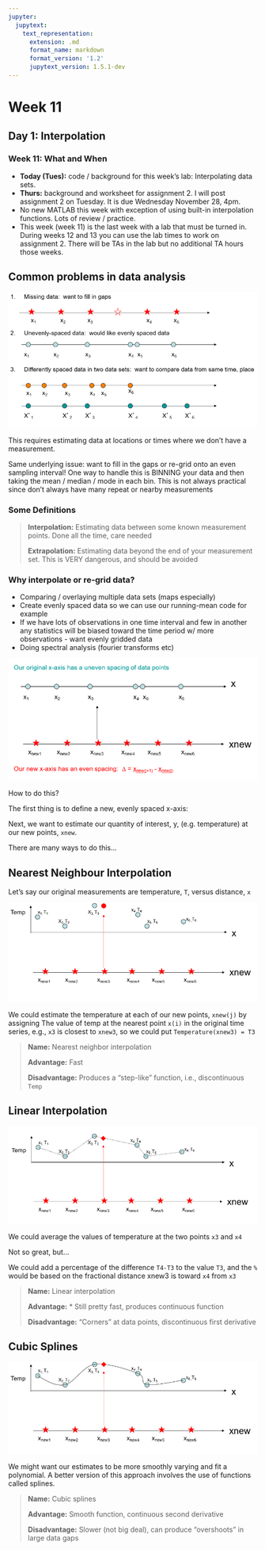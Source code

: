 ```yaml
---
jupyter:
  jupytext:
    text_representation:
      extension: .md
      format_name: markdown
      format_version: '1.2'
      jupytext_version: 1.5.1-dev
---
```



# Week 11

## Day 1: Interpolation

### Week 11:  What and When

* **Today (Tues):** code / background for this week’s lab:  Interpolating data sets.
* **Thurs:** background and worksheet for assignment 2.  I will post assignment 2 on Tuesday.  It is due Wednesday November 28, 4pm.
* No new MATLAB this week with exception of using built-in interpolation functions.  Lots of review / practice.
* This week (week 11) is the last week with a lab that must be turned in.  During weeks 12 and 13 you can use the lab times to work on assignment 2.  There will be TAs in the lab but no additional TA hours those weeks.

## Common problems in data analysis

<img src='../_static/media11/week11_interpolation-slide_2-001.png'>

This requires estimating data at locations or times where we don’t have a measurement.

Same underlying issue: want to fill in the gaps or re-grid onto an even sampling interval!
One way to handle this is BINNING your data and then taking the mean / median / mode in each bin.
This is not always practical since don’t always have many repeat or nearby measurements

### Some Definitions

> **Interpolation:**
> Estimating data between some known measurement points. Done all the time, care needed
>
> **Extrapolation:**
> Estimating data beyond the end of your measurement set.
> This is VERY dangerous, and should be avoided

### Why interpolate or re-grid data?

* Comparing / overlaying multiple data sets (maps especially)
* Create evenly spaced data so we can use our running-mean code for example
* If we have lots of observations in one time interval and few in another any statistics will be biased toward the time period w/ more observations - want evenly gridded data
* Doing spectral analysis (fourier transforms etc)

<img src='../_static/media11/week11_interpolation-slide_4-001.png'>

How to do this?  

The first thing is to define a new, evenly spaced x-axis:

Next, we want to estimate our quantity of interest, y, (e.g. temperature) at our new points, ```xnew```.

There are many ways to do this...

## Nearest Neighbour Interpolation

Let’s say our original measurements are temperature, ```T```, versus distance, ```x```

<img src='../_static/media11/week11_interpolation-slide_6-001.png'>

We could estimate the temperature at each of our new points, ```xnew(j)``` by assigning
The value of temp at the nearest point ```x(i)``` in the original time series,
e.g., ```x3``` is closest to ```xnew3```, so we could put ```Temperature(xnew3) = T3```

> **Name:** Nearest neighbor interpolation
>
> **Advantage:** Fast
>
> **Disadvantage:** Produces a “step-like” function, i.e., discontinuous ```Temp```

## Linear Interpolation

<img src='../_static/media11/week11_interpolation-slide_7-001.png'>

We could average the values of temperature at the two points ```x3``` and ```x4```

Not so great, but...

We could add a percentage of the difference ```T4-T3``` to the value ```T3```, and the ```%``` would be based on the fractional distance xnew3 is toward ```x4``` from ```x3```

> **Name:**	Linear interpolation
>
> **Advantage:** * Still pretty fast, produces continuous function
>
> **Disadvantage:** “Corners” at data points, discontinuous first derivative

## Cubic Splines

<img src='../_static/media11/week11_interpolation-slide_8-001.png'>

We might want our estimates to be more smoothly varying and fit a polynomial.
A better version of this approach involves the use of functions called splines.

> **Name:** Cubic splines
>
> **Advantage:** Smooth function, continuous second derivative
>
> **Disadvantage:** Slower (not big deal), can produce “overshoots” in large data gaps
